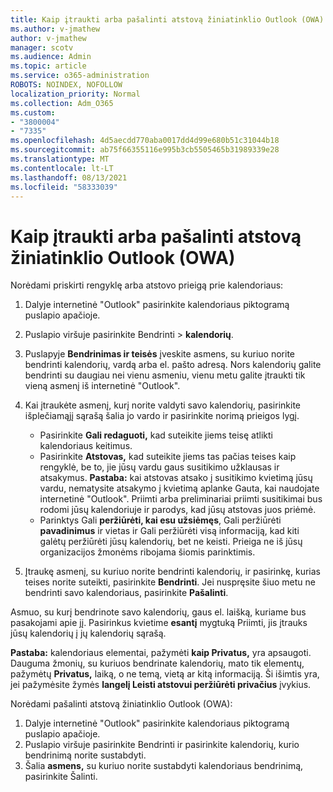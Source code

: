 ```yaml
---
title: Kaip įtraukti arba pašalinti atstovą žiniatinklio Outlook (OWA)
ms.author: v-jmathew
author: v-jmathew
manager: scotv
ms.audience: Admin
ms.topic: article
ms.service: o365-administration
ROBOTS: NOINDEX, NOFOLLOW
localization_priority: Normal
ms.collection: Adm_O365
ms.custom:
- "3800004"
- "7335"
ms.openlocfilehash: 4d5aecdd770aba0017dd4d99e680b51c31044b18
ms.sourcegitcommit: ab75f66355116e995b3cb5505465b31989339e28
ms.translationtype: MT
ms.contentlocale: lt-LT
ms.lasthandoff: 08/13/2021
ms.locfileid: "58333039"
---
```

# <a name="how-to-add-or-remove-a-delegate-in-outlook-on-the-web-owa"></a>Kaip įtraukti arba pašalinti atstovą žiniatinklio Outlook (OWA)

Norėdami priskirti rengyklę arba atstovo prieigą prie kalendoriaus:

1. Dalyje internetinė "Outlook" pasirinkite kalendoriaus piktogramą puslapio apačioje.
2. Puslapio viršuje pasirinkite Bendrinti > **kalendorių**.
3. Puslapyje **Bendrinimas ir teisės** įveskite asmens, su kuriuo norite bendrinti kalendorių, vardą arba el. pašto adresą. Nors kalendorių galite bendrinti su daugiau nei vienu asmeniu, vienu metu galite įtraukti tik vieną asmenį iš internetinė "Outlook".
4. Kai įtraukėte asmenį, kurį norite valdyti savo kalendorių, pasirinkite išplečiamąjį sąrašą šalia jo vardo ir pasirinkite norimą prieigos lygį.

    - Pasirinkite **Gali redaguoti,** kad suteikite jiems teisę atlikti kalendoriaus keitimus.
    - Pasirinkite **Atstovas,** kad suteikite jiems tas pačias teises kaip rengyklė, be to, jie jūsų vardu gaus susitikimo užklausas ir atsakymus.
    **Pastaba:** kai atstovas atsako į susitikimo kvietimą jūsų vardu, nematysite atsakymo į kvietimą aplanke Gauta, kai naudojate internetinė "Outlook". Priimti arba preliminariai priimti susitikimai bus rodomi jūsų kalendoriuje ir parodys, kad jūsų atstovas juos priėmė.
    - Parinktys Gali **peržiūrėti, kai esu užsiėmęs**,  Gali peržiūrėti **pavadinimus** ir vietas ir Gali peržiūrėti visą informaciją, kad kiti galėtų peržiūrėti jūsų kalendorių, bet ne keisti. Prieiga ne iš jūsų organizacijos žmonėms ribojama šiomis parinktimis.

5. Įtraukę asmenį, su kuriuo norite bendrinti kalendorių, ir pasirinkę, kurias teises norite suteikti, pasirinkite **Bendrinti**. Jei nuspręsite šiuo metu ne bendrinti savo kalendoriaus, pasirinkite **Pašalinti**.

Asmuo, su kurį bendrinote savo kalendorių, gaus el. laišką, kuriame bus pasakojami apie jį. Pasirinkus kvietime **esantį** mygtuką Priimti, jis įtrauks jūsų kalendorių į jų kalendorių sąrašą.

**Pastaba:** kalendoriaus elementai, pažymėti **kaip Privatus,** yra apsaugoti. Dauguma žmonių, su kuriuos bendrinate kalendorių, mato tik elementų, pažymėtų **Privatus,** laiką, o ne temą, vietą ar kitą informaciją. Ši išimtis yra, jei pažymėsite žymės **langelį Leisti atstovui peržiūrėti privačius** įvykius.

Norėdami pašalinti atstovą žiniatinklio Outlook (OWA):

1. Dalyje internetinė "Outlook" pasirinkite kalendoriaus piktogramą puslapio apačioje.
2. Puslapio viršuje pasirinkite Bendrinti ir pasirinkite kalendorių, kurio bendrinimą norite sustabdyti.
3. Šalia **asmens,** su kuriuo norite sustabdyti kalendoriaus bendrinimą, pasirinkite Šalinti.

